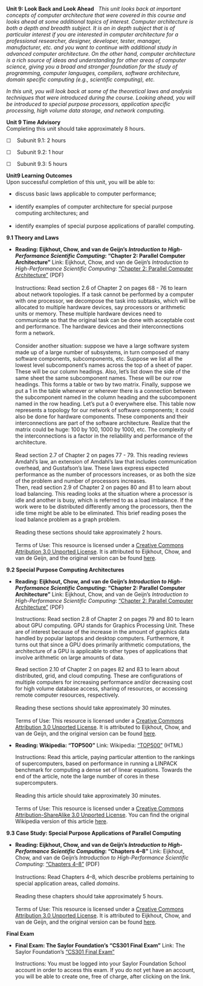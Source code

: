 **Unit 9: Look Back and Look Ahead** <span id="9"></span> 
*This unit looks back at important concepts of computer architecture
that were covered in this course and looks ahead at some additional
topics of interest. Computer architecture is both a depth and breadth
subject. It is an in depth subject that is of particular interest if you
are interested in computer architecture for a professional researcher,
designer, developer, tester, manager, manufacturer, etc. and you want to
continue with additional study in advanced computer architecture. On the
other hand, computer architecture is a rich source of ideas and
understanding for other areas of computer science, giving you a broad
and stronger foundation for the study of programming, computer
languages, compilers, software architecture, domain specific computing
(e.g., scientific computing), etc.*  
  
 *In this unit, you will look back at some of the theoretical laws and
analysis techniques that were introduced during the course. Looking
ahead, you will be introduced to special purpose processors, application
specific processing, high volume data storage, and network computing.*

**Unit 9 Time Advisory**  
Completing this unit should take approximately 8 hours.  
  
 ☐    Subunit 9.1: 2 hours  
  
 ☐    Subunit 9.2: 1 hour  
  
 ☐    Subunit 9.3: 5 hours

**Unit9 Learning Outcomes**  
Upon successful completion of this unit, you will be able to:  
-   discuss basic laws applicable to computer performance;  
      
-   identify examples of computer architecture for special purpose
    computing architectures; and  
      
-   identify examples of special purpose applications of parallel
    computing.

**9.1 Theory and Laws** <span id="9.1"></span> 
-   **Reading: Eijkhout, Chow, and van de Geijn’s *Introduction to
    High-Performance Scientific Computing*: “Chapter 2: Parallel
    Computer Architecture”**
    Link: Eijkhout, Chow, and van de Geijn’s *Introduction to
    High-Performance Scientific Computing*: [“Chapter 2: Parallel
    Computer
    Architecture”](http://www.saylor.org/site/textbookuploads/5345_scicompbook.pdf) (PDF)  
        
     Instructions: Read section 2.6 of Chapter 2 on pages 68 - 76 to
    learn about network topologies. If a task cannot be performed by a
    computer with one processor, we decompose the task into subtasks,
    which will be allocated to multiple hardware devices, say processors
    or arithmetic units or memory. These multiple hardware devices need
    to communicate so that the original task can be done with acceptable
    cost and performance. The hardware devices and their
    interconnections form a network.   
        
     Consider another situation: suppose we have a large software system
    made up of a large number of subsystems, in turn composed of many
    software components, subcomponents, etc. Suppose we list all the
    lowest level subcomponent’s names across the top of a sheet of
    paper. These will be our column headings. Also, let’s list down the
    side of the same sheet the same subcomponent names. These will be
    our row headings. This forms a table or two by two matrix. Finally,
    suppose we put a 1 in the table whenever or wherever there is a
    connection between the subcomponent named in the column heading and
    the subcomponent named in the row heading. Let’s put a 0 everywhere
    else. This table now represents a topology for our network of
    software components; it could also be done for hardware components.
    These components and their interconnections are part of the software
    architecture. Realize that the matrix could be huge: 100 by 100,
    1000 by 1000, etc. The complexity of the interconnections is a
    factor in the reliability and performance of the architecture.  
        
     Read section 2.7 of Chapter 2 on pages 77 - 79. This reading
    reviews Amdahl’s law, an extension of Amdahl’s law that includes
    communication overhead, and Gustafson’s law. These laws express
    expected performance as the number of processors increases, or as
    both the size of the problem and number of processors increases.  
     Then, read section 2.9 of Chapter 2 on pages 80 and 81 to learn
    about load balancing. This reading looks at the situation where a
    processor is idle and another is busy, which is referred to as a
    load imbalance. If the work were to be distributed differently among
    the processors, then the idle time might be able to be eliminated.
    This brief reading poses the load balance problem as a graph
    problem.  
        
     Reading these sections should take approximately 2 hours.  
        
     Terms of Use: This resource is licensed under a [Creative Commons
    Attribution 3.0 Unported
    License](http://creativecommons.org/licenses/by/3.0/). It is
    attributed to Eijkhout, Chow, and van de Geijn, and the original
    version can be found
    [here](http://tacc-web.austin.utexas.edu/veijkhout/public_html/istc/istc.html).

**9.2 Special Purpose Computing Architectures** <span id="9.2"></span> 
-   **Reading: Eijkhout, Chow, and van de Geijn’s *Introduction to
    High-Performance Scientific Computing*: “Chapter 2: Parallel
    Computer Architecture”**
    Link: Eijkhout, Chow, and van de Geijn’s *Introduction to
    High-Performance Scientific Computing*: [“Chapter 2: Parallel
    Computer
    Architecture”](http://www.saylor.org/site/textbookuploads/5345_scicompbook.pdf) (PDF)  
      
     Instructions: Read section 2.8 of Chapter 2 on pages 79 and 80 to
    learn about GPU computing. GPU stands for Graphics Processing Unit.
    These are of interest because of the increase in the amount of
    graphics data handled by popular laptops and desktop computers.
    Furthermore, it turns out that since a GPU does primarily arithmetic
    computations, the architecture of a GPU is applicable to other types
    of applications that involve arithmetic on large amounts of data.  
      
     Read section 2.10 of Chapter 2 on pages 82 and 83 to learn about
    distributed, grid, and cloud computing. These are configurations of
    multiple computers for increasing performance and/or decreasing cost
    for high volume database access, sharing of resources, or accessing
    remote computer resources, respectively.  
        
     Reading these sections should take approximately 30 minutes.  
        
     Terms of Use: This resource is licensed under a [Creative Commons
    Attribution 3.0 Unported
    License](http://creativecommons.org/licenses/by/3.0/). It is
    attributed to Eijkhout, Chow, and van de Geijn, and the original
    version can be found
    [here](http://tacc-web.austin.utexas.edu/veijkhout/public_html/istc/istc.html).

-   **Reading: Wikipedia: “TOP500”**
    Link: Wikipedia:
    [“TOP500”](http://resources.saylor.org.s3.amazonaws.com/CS/CS301/CS301-9.2-TOP500-Wikipediathefreeencyclopedia-CCBYNCSA_files/CS301-9.2-TOP500-Wikipediathefreeencyclopedia-CCBYNCSA.html) (HTML)  
      
     Instructions: Read this article, paying particular attention to the
    rankings of supercomputers, based on performance in running a
    LINPACK benchmark for computing a dense set of linear equations.
    Towards the end of the article, note the large number of cores in
    these supercomputers.  
        
     Reading this article should take approximately 30 minutes.  
        
     Terms of Use: This resource is licensed under a [Creative Commons
    Attribution-ShareAlike 3.0 Unported
    License](http://creativecommons.org/licenses/by-sa/3.0/). You can
    find the original Wikipedia version of this
    article [here](http://en.wikipedia.org/wiki/TOP500).

**9.3 Case Study: Special Purpose Applications of Parallel Computing**
<span id="9.3"></span> 
-   **Reading: Eijkhout, Chow, and van de Geijn’s *Introduction to
    High-Performance Scientific Computing*: “Chapters 4–8”**
    Link: Eijkhout, Chow, and van de Geijn’s *Introduction to
    High-Performance Scientific Computing*: [“Chapters
    4–8”](http://www.saylor.org/site/textbookuploads/5345_scicompbook.pdf) (PDF)  
        
     Instructions: Read Chapters 4–8, which describe problems pertaining
    to special application areas, called *domains*.  
        
     Reading these chapters should take approximately 5 hours.  
        
     Terms of Use: This resource is licensed under a [Creative Commons
    Attribution 3.0 Unported
    License](http://creativecommons.org/licenses/by/3.0/). It is
    attributed to Eijkhout, Chow, and van de Geijn, and the original
    version can be found
    [here](http://tacc-web.austin.utexas.edu/veijkhout/public_html/istc/istc.html).

**Final Exam** <span id="10"></span> 
-   **Final Exam: The Saylor Foundation’s “CS301 Final Exam”**
    Link: The Saylor Foundation’s [“CS301 Final
    Exam”](http://school.saylor.org/mod/quiz/view.php?id=893)  
      
     Instructions: You must be logged into your Saylor Foundation School
    account in order to access this exam. If you do not yet have an
    account, you will be able to create one, free of charge, after
    clicking on the link.


